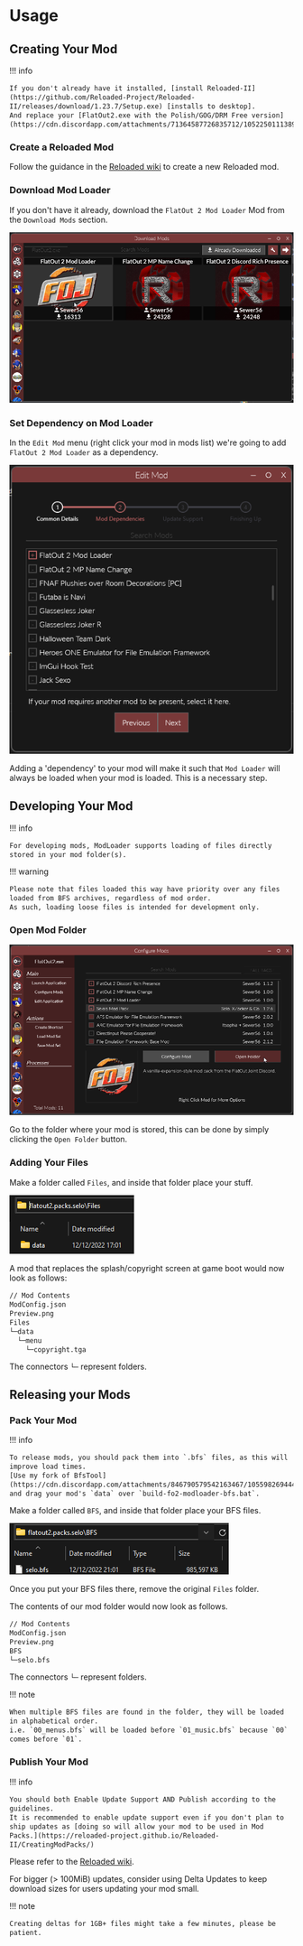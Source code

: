 # Usage

## Creating Your Mod

!!! info 

    If you don't already have it installed, [install Reloaded-II](https://github.com/Reloaded-Project/Reloaded-II/releases/download/1.23.7/Setup.exe) [installs to desktop].  
    And replace your [FlatOut2.exe with the Polish/GOG/DRM Free version](https://cdn.discordapp.com/attachments/71364587726835712/1052250111389991053/FlatOut2.zip).  

### Create a Reloaded Mod

Follow the guidance in the [Reloaded wiki](https://reloaded-project.github.io/Reloaded-II/CreatingMods/) to create a new Reloaded mod.  

### Download Mod Loader

If you don't have it already, download the `FlatOut 2 Mod Loader` Mod from the `Download Mods` section.  

![DownloadMod](./images/DownloadMod.png)

### Set Dependency on Mod Loader

In the `Edit Mod` menu (right click your mod in mods list) we're going to add `FlatOut 2 Mod Loader` as a dependency.  

![AddDependency](./images/AddDependency.png)

Adding a 'dependency' to your mod will make it such that `Mod Loader` will always be loaded when your mod is loaded. This is a necessary step. 

## Developing Your Mod

!!! info

    For developing mods, ModLoader supports loading of files directly stored in your mod folder(s).  

!!! warning

    Please note that files loaded this way have priority over any files loaded from BFS archives, regardless of mod order.  
    As such, loading loose files is intended for development only.  

### Open Mod Folder

![OpenModFolder](./images/OpenModFolder.png)

Go to the folder where your mod is stored, this can be done by simply clicking the `Open Folder` button.  

### Adding Your Files

Make a folder called `Files`, and inside that folder place your stuff.  

![Files Folder](./images/FilesFolder.png)

A mod that replaces the splash/copyright screen at game boot would now look as follows:  

```
// Mod Contents
ModConfig.json
Preview.png
Files
└─data
  └─menu
    └─copyright.tga
```

The connectors `└─` represent folders.

## Releasing your Mods

### Pack Your Mod

!!! info

    To release mods, you should pack them into `.bfs` files, as this will improve load times.  
    [Use my fork of BfsTool](https://cdn.discordapp.com/attachments/846790579542163467/1055982694447722496/bfstool.zip), and drag your mod's `data` over `build-fo2-modloader-bfs.bat`.  

Make a folder called `BFS`, and inside that folder place your BFS files.  

![BFS Folder](./images/BFSFolder.png)

Once you put your BFS files there, remove the original `Files` folder.  

The contents of our mod folder would now look as follows.  

```
// Mod Contents
ModConfig.json
Preview.png
BFS
└─selo.bfs
```

The connectors `└─` represent folders.

!!! note

    When multiple BFS files are found in the folder, they will be loaded in alphabetical order.  
    i.e. `00_menus.bfs` will be loaded before `01_music.bfs` because `00` comes before `01`.

### Publish Your Mod

!!! info 

    You should both Enable Update Support AND Publish according to the guidelines.  
    It is recommended to enable update support even if you don't plan to ship updates as [doing so will allow your mod to be used in Mod Packs.](https://reloaded-project.github.io/Reloaded-II/CreatingModPacks/)

Please refer to the [Reloaded wiki](https://reloaded-project.github.io/Reloaded-II/EnablingUpdateSupport/).  

For bigger (> 100MiB) updates, consider using Delta Updates to keep download sizes for users updating your mod small.  

!!! note

    Creating deltas for 1GB+ files might take a few minutes, please be patient.  